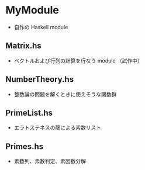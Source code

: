 # MyModule
- 自作の Haskell module

## Matrix.hs
- ベクトルおよび行列の計算を行なう module （試作中）

## NumberTheory.hs
- 整数論の問題を解くときに使えそうな関数群

## PrimeList.hs
- エラトステネスの篩による素数リスト

## Primes.hs
- 素数列、素数判定、素因数分解
